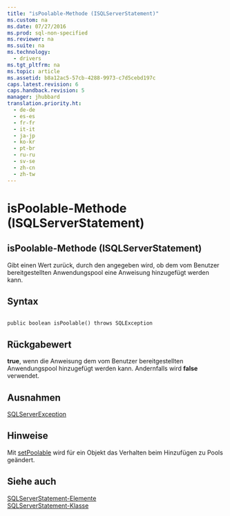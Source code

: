 ```yaml
---
title: "isPoolable-Methode (ISQLServerStatement)"
ms.custom: na
ms.date: 07/27/2016
ms.prod: sql-non-specified
ms.reviewer: na
ms.suite: na
ms.technology: 
  - drivers
ms.tgt_pltfrm: na
ms.topic: article
ms.assetid: b8a12ac5-57cb-4288-9973-c7d5cebd197c
caps.latest.revision: 6
caps.handback.revision: 5
manager: jhubbard
translation.priority.ht: 
  - de-de
  - es-es
  - fr-fr
  - it-it
  - ja-jp
  - ko-kr
  - pt-br
  - ru-ru
  - sv-se
  - zh-cn
  - zh-tw
---
```

# isPoolable-Methode (ISQLServerStatement)
    
## isPoolable\-Methode \(ISQLServerStatement\)  
 Gibt einen Wert zurück, durch den angegeben wird, ob dem vom Benutzer bereitgestellten Anwendungspool eine Anweisung hinzugefügt werden kann.  
  
## Syntax  
  
```  
  
public boolean isPoolable() throws SQLException  
```  
  
## Rückgabewert  
 **true**, wenn die Anweisung dem vom Benutzer bereitgestellten Anwendungspool hinzugefügt werden kann. Andernfalls wird **false** verwendet.  
  
## Ausnahmen  
 [SQLServerException](../content/SQLServerException-Class.md)  
  
## Hinweise  
 Mit [setPoolable](../content/setPoolable-Method--SQLServerStatement-.md) wird für ein Objekt das Verhalten beim Hinzufügen zu Pools geändert.  
  
## Siehe auch  
 [SQLServerStatement-Elemente](../content/SQLServerStatement-Members.md)   
 [SQLServerStatement-Klasse](../content/SQLServerStatement-Class.md)  
  
  